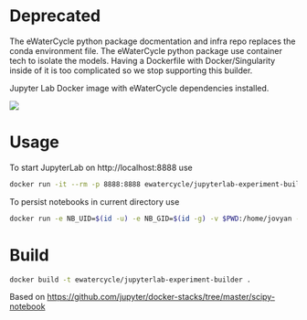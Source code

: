 # Deprecated

The eWaterCycle python package docmentation and infra repo replaces the conda environment file. The eWaterCycle python package use container tech to isolate the models. Having a Dockerfile with Docker/Singularity inside of it is too complicated so we stop supporting this builder.



Jupyter Lab Docker image with eWaterCycle dependencies installed.

[![](https://images.microbadger.com/badges/version/ewatercycle/jupyterlab-experiment-builder.svg)](https://hub.docker.com/r/ewatercycle/jupyterlab-experiment-builder/)

# Usage

To start JupyterLab on http://localhost:8888 use
```bash
docker run -it --rm -p 8888:8888 ewatercycle/jupyterlab-experiment-builder
```

To persist notebooks in current directory use
```bash
docker run -e NB_UID=$(id -u) -e NB_GID=$(id -g) -v $PWD:/home/jovyan -it --rm -p 8888:8888 ewatercycle/jupyterlab-experiment-builder
```

# Build

```bash
docker build -t ewatercycle/jupyterlab-experiment-builder .
```

Based on https://github.com/jupyter/docker-stacks/tree/master/scipy-notebook
